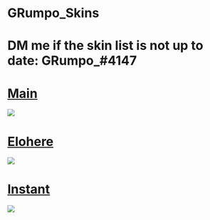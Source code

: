 # GRumpo_Skins

# DM me if the skin list is not up to date: GRumpo_#4147

# [Main](https://grumpo.s-ul.eu/DggkmXwF) 
![](https://osu.ppy.sh/ss/16213816/bf5b)

# [Elohere](https://grumpo.s-ul.eu/tCVTx0Pi) 
![](https://osu.ppy.sh/ss/16213812/65a0)

# [Instant](https://grumpo.s-ul.eu/4WCZcxP8)
![](https://osu.ppy.sh/ss/16211546/0619)
